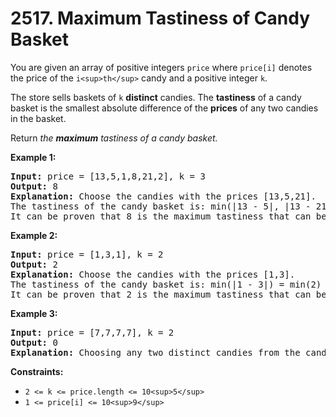 # 2517. Maximum Tastiness of Candy Basket


You are given an array of positive integers `price` where `price[i]` denotes the price of the `i<sup>th</sup>` candy and a positive integer `k`.

The store sells baskets of `k` **distinct** candies. The **tastiness** of a candy basket is the smallest absolute difference of the **prices** of any two candies in the basket.

Return *the **maximum** tastiness of a candy basket.*

**Example 1:**

<pre><strong>Input:</strong> price = [13,5,1,8,21,2], k = 3
<strong>Output:</strong> 8
<strong>Explanation:</strong> Choose the candies with the prices [13,5,21].
The tastiness of the candy basket is: min(|13 - 5|, |13 - 21|, |5 - 21|) = min(8, 8, 16) = 8.
It can be proven that 8 is the maximum tastiness that can be achieved.
</pre>

**Example 2:**

<pre><strong>Input:</strong> price = [1,3,1], k = 2
<strong>Output:</strong> 2
<strong>Explanation:</strong> Choose the candies with the prices [1,3].
The tastiness of the candy basket is: min(|1 - 3|) = min(2) = 2.
It can be proven that 2 is the maximum tastiness that can be achieved.
</pre>

**Example 3:**

<pre><strong>Input:</strong> price = [7,7,7,7], k = 2
<strong>Output:</strong> 0
<strong>Explanation:</strong> Choosing any two distinct candies from the candies we have will result in a tastiness of 0.
</pre>

**Constraints:**

* `2 <= k <= price.length <= 10<sup>5</sup>`
* `1 <= price[i] <= 10<sup>9</sup>`
